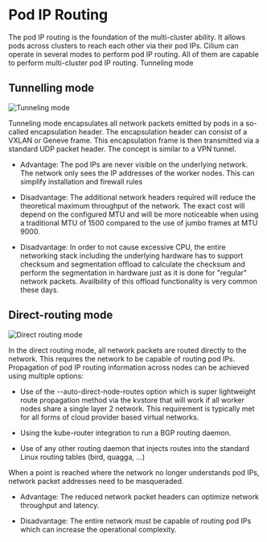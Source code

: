 # Pod IP Routing

The pod IP routing is the foundation of the multi-cluster ability. It allows pods across clusters to reach each other via their pod IPs. Cilium can operate in several modes to perform pod IP routing. All of them are capable to perform multi-cluster pod IP routing.
Tunneling mode

## Tunnelling mode

![Tunneling mode](https://cilium.io/static/5d5297bb7f990afbb1e2129165eded79/63a39/tunneling_mode.webp)

Tunneling mode encapsulates all network packets emitted by pods in a so-called encapsulation header. The encapsulation header can consist of a VXLAN or Geneve frame. This encapsulation frame is then transmitted via a standard UDP packet header. The concept is similar to a VPN tunnel.

* Advantage: The pod IPs are never visible on the underlying network. The network only sees the IP addresses of the worker nodes. This can simplify installation and firewall rules

* Disadvantage: The additional network headers required will reduce the theoretical maximum throughput of the network. The exact cost will depend on the configured MTU and will be more noticeable when using a traditional MTU of 1500 compared to the use of jumbo frames at MTU 9000.

* Disadvantage: In order to not cause excessive CPU, the entire networking stack including the underlying hardware has to support checksum and segmentation offload to calculate the checksum and perform the segmentation in hardware just as it is done for "regular" network packets. Availbility of this offload functionality is very common these days.

## Direct-routing mode

![Direct routing mode](https://cilium.io/static/1e8b0511519bd0d06b12f5e8fe2c6e4c/63a39/direct_routing_mode.webp)

In the direct routing mode, all network packets are routed directly to the network. This requires the network to be capable of routing pod IPs. Propagation of pod IP routing information across nodes can be achieved using multiple options:

* Use of the --auto-direct-node-routes option which is super lightweight route propagation method via the kvstore that will work if all worker nodes share a single layer 2 network. This requirement is typically met for all forms of cloud provider based virtual networks.

* Using the kube-router integration to run a BGP routing daemon.

* Use of any other routing daemon that injects routes into the standard Linux routing tables (bird, quagga, ...)

When a point is reached where the network no longer understands pod IPs, network packet addresses need to be masqueraded.

* Advantage: The reduced network packet headers can optimize network throughput and latency.

* Disadvantage: The entire network must be capable of routing pod IPs which can increase the operational complexity.
